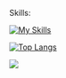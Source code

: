 Skills:

[![My Skills](https://skillicons.dev/icons?i=kotlin,java,js,dart,androidstudio,flutter,mysql,firebase,git,github,linux)](https://skillicons.dev)

[![Top Langs](https://github-readme-stats.vercel.app/api/top-langs/?username=SamuelWakoli&theme=merko&layout=compact&langs_count=8&access_token=<PAT>)](https://github.com/SamuelWakoli/github-readme-stats)

[![](https://visitcount.itsvg.in/api?id=SamuelWakoli&label=Profile%20Views&color=12&icon=5&pretty=false)](https://visitcount.itsvg.in)
